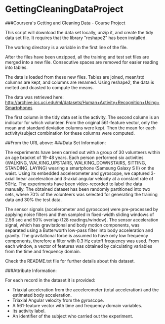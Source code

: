 GettingCleaningDataProject
==========================

###Coursera's Getting and Cleaning Data - Course Project

This script will download the data set locally, unzip it, and create the tidy data set file. It requires that the library "reshape2" has been installed.

The working directory is a variable in the first line of the file.

After the files have been unzipped, all the training and test set files are merged into a new file. Consecutive spaces are removed for easier reading into tables.

The data is loaded from these new files. Tables are joined, mean/std columns are kept, and columns are renamed. Using reshape2, the data is melted and dcasted to compute the means.

The data was retrieved here:
http://archive.ics.uci.edu/ml/datasets/Human+Activity+Recognition+Using+Smartphones

The first column in the tidy data set is the activity.
The second column is an indicator for which volunteer.
From the original 561-feature vector, only the mean and standard deviation columns were kept.
Then the mean for each activity/subject combination for these columns were computed.

##From the URL above:
###Data Set Information:

The experiments have been carried out with a group of 30 volunteers within an age bracket of 19-48 years. Each person performed six activities (WALKING, WALKING_UPSTAIRS, WALKING_DOWNSTAIRS, SITTING, STANDING, LAYING) wearing a smartphone (Samsung Galaxy S II) on the waist. Using its embedded accelerometer and gyroscope, we captured 3-axial linear acceleration and 3-axial angular velocity at a constant rate of 50Hz. The experiments have been video-recorded to label the data manually. The obtained dataset has been randomly partitioned into two sets, where 70% of the volunteers was selected for generating the training data and 30% the test data. 

The sensor signals (accelerometer and gyroscope) were pre-processed by applying noise filters and then sampled in fixed-width sliding windows of 2.56 sec and 50% overlap (128 readings/window). The sensor acceleration signal, which has gravitational and body motion components, was separated using a Butterworth low-pass filter into body acceleration and gravity. The gravitational force is assumed to have only low frequency components, therefore a filter with 0.3 Hz cutoff frequency was used. From each window, a vector of features was obtained by calculating variables from the time and frequency domain. 

Check the README.txt file for further details about this dataset.


###Attribute Information:

For each record in the dataset it is provided: 
- Triaxial acceleration from the accelerometer (total acceleration) and the estimated body acceleration. 
- Triaxial Angular velocity from the gyroscope. 
- A 561-feature vector with time and frequency domain variables. 
- Its activity label. 
- An identifier of the subject who carried out the experiment.
